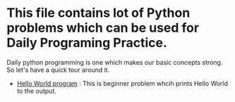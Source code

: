 # This file contains lot of Python problems which can be used for Daily Programing Practice. 

Daily python programming is one which makes our basic concepts strong. So let's have a quick tour around it.

- [Hello World program](https://github.com/Arun9739/Go-Python/blob/main/Daily_programming_practice/Hello%20World.py) : This is beginner problem whcih prints Hello World to the output.



